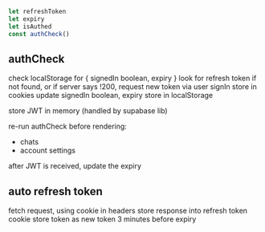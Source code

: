 ```ts
let refreshToken
let expiry
let isAuthed
const authCheck()
```

## authCheck
check localStorage for { signedIn boolean, expiry }
look for refresh token
if not found, or if server says !200,
request new token via user signIn
store in cookies
update signedIn boolean, expiry
store in localStorage


store JWT in memory
(handled by supabase lib)

re-run authCheck before rendering:
+ chats
+ account settings

after JWT is received, update the expiry

## auto refresh token
fetch request, using cookie in headers
store response into refresh token cookie
store token as new token
3 minutes before expiry

